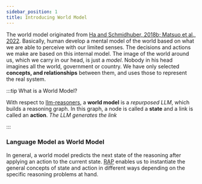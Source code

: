 ```yaml
---
sidebar_position: 1
title: Introducing World Model
---
```


The world model originated from
[Ha and Schmidhuber, 2018b; Matsuo et al., 2022](https://qubitpi.github.io/worldmodels.github.io/). Basically, human
develop a mental model of the world based on what we are able to perceive with our limited senses. The decisions and
actions we make are based on this internal model. The image of the world around us, which we carry in our head, is just
a _model_. Nobody in his head imagines all the world, government or country. We have only selected **concepts, and
relationships** between them, and uses those to represent the real system.

:::tip What is a World Model?

With respect to [llm-reasoners](https://github.com/QubitPi/llm-reasoners), a **world model** is a _repurposed LLM_,
which builds a reasoning graph. In this graph, a node is called a **state** and a link is called an **action**. _The LLM
generates the link_

:::

### Language Model as World Model

In general, a world model predicts the next state of the reasoning after applying an action to the current state.
[RAP](https://github.com/QubitPi/RAP) enables us to instantiate the general concepts of state and action in different
ways depending on the specific reasoning problems at hand. 

[//]: # (With the definition of state and action, the reasoning process can thus be described as a)

[//]: # ([Markov decision process &#40;MDP&#41;]&#40;./MDP.pdf&#41;: given the current state $s_{t,t=0,1,...,T}$ , e.g., the initial state $s_0$,)

[//]: # (the LLM &#40;as a **reasoning agent**&#41; generates an action space by sampling from its generative distribution)

[//]: # ($a_t ∼ p&#40;a|s_t,c&#41;$, where $c$ is a proper prompt &#40;e.g., in-context demonstrations&#41;. Once an action is chosen, the world)

[//]: # (model then predicts the next state $s_{t+1}$ of the reasoning. Specifically, we repurpose the same LLM to obtain a state)

[//]: # (transition distribution $p&#40;s_{t+1}|s_t, a_t, c'&#41;$, where c' is another prompt to guide the LLM to generate a state.)

[//]: # ()
[//]: # (Continuing the process results in a reasoning trace, which consists of a sequence of interleaved states and actions)

[//]: # ($&#40;s_0, a_0, s_1, . . . , a_{T-1}, s_T&#41;$. Note that the full reasoning trace is simulated by the LLM itself &#40;as a)

[//]: # (reasoning agent with an internal world model&#41; without interacting with the external real environment. This resembles)

[//]: # (humans contemplating a possible plan in their minds. The capability of simulating future states, by introducing the)

[//]: # (world model, allows us to incorporate principled planning algorithms to efficiently explore the vast reasoning space)
